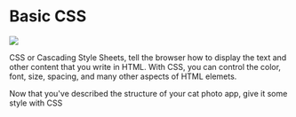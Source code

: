 # Basic CSS

![](https://tecnologiaenvivo.com/wp-content/uploads/2020/09/que-es-css3-y-algunas-de-sus-funcionalidades.jpeg)

CSS or Cascading Style Sheets, tell the browser how to display the text and other content that you write in HTML. With CSS, you can control the color, font, size, spacing, and many other aspects of HTML elemets.

Now that you've described the structure of your cat photo app, give it some style with CSS